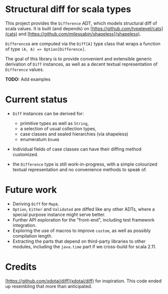 # Structural diff for scala types

This project provides the `Difference` ADT, which models structural diff of
scala values. It is built (and depends) on
[https://github.com/typelevel/cats](cats) and
[https://github.com/milessabin/shapeless](shapeless).

`Difference`s are computed via the `Diff[A]` type class that wraps a function
of type `(A, A) => Option[Difference]`.
 
The goal of this library is to provide convenient and extensible generic
derivation of `Diff` instances, as well as a decent textual representation
of `Difference` values.

**TODO:** Add examples  

# Current status

- `Diff` instances can be derived for:
  - primitive types as well as `String`,
  - a selection of usual collection types,
  - case classes and sealed hierarchies (via shapeless)
  - enumeratum `Enum`s

- Individual fields of case classes can have their diffing method customized.

- the `Difference` type is still work-in-progress, with a simple colourized
  textual representation and no convenience methods to speak of.

# Future work

- Deriving `Diff` for `Map`s.
- `Option`, `Either` and `Validated` are diffed like any other ADTs, where a
  special purpose instance might serve better.
- Further API exploration for the "front-end", including test framework
  integration.
- Exploring the use of macros to improve `custom`, as well as possibly
  compilation length.
- Extracting the parts that depend on third-party libraries to other modules,
  including the `java.time` part if we cross-build for scala 2.11.

# Credits

[https://github.com/xdotai/diff](xdotai/diff) for inspiration. This code ended
up resembling that more than anticipated.